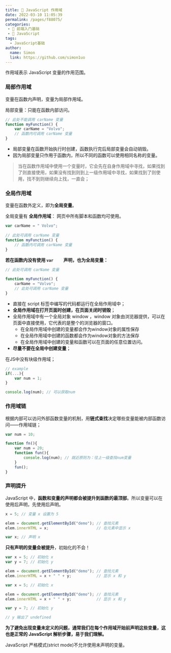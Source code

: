 ```yaml
---
title: 🔭 JavaScript 作用域
date: 2022-03-10 11:05:39
permalink: /pages/f88075/
categories: 
 - 🚶 前端入门基础
 - 🍪 JavaScript
tags: 
  - JavaScript基础
author: 
  name: Simon
  link: https://github.com/simon1uo
---
```

作用域表示 JavaScript 变量的作用范围。

### 局部作用域

变量在函数内声明，变量为局部作用域。

局部变量：只能在函数内部访问。

```js
// 此处不能调用 carName 变量
function myFunction() {
    var carName = "Volvo";
    // 函数内可调用 carName 变量
}
```

+ 局部变量在函数开始执行时创建，函数执行完后局部变量会自动销毁。
+ 因为局部变量只作用于函数内，所以不同的函数可以使用相同名称的变量。

> ​		当在函数作用域中使用一个变量时，它会先在自身作用域中寻找，如果找到了则直接使用，如果没有找到则到上一级作用域中寻找，如果找到了则使用，找不到则继续向上找，一直会；



### 全局作用域

变量在函数外定义，即为**全局变量**。

全局变量有 **全局作用域**： 网页中所有脚本和函数均可使用。 

```js
var carName = " Volvo";
 
// 此处可调用 carName 变量
function myFunction() {
    // 函数内可调用 carName 变量
}
```

**若在函数内没有使用 `var	` 声明，也为全局变量：**

```js
// 此处可调用 carName 变量
 
function myFunction() {
    carName = "Volvo";
    // 此处可调用 carName 变量
}
```



+ 直接在 script 标签中编写的代码都运行在全局作用域中；
+ **全局作用域在打开页面时创建，在页面关闭时销毁**；
+ 全局作用域中有一个全局对象 window ，window 对象由浏览器提供，可以在页面中直接使用，它代表的是整个的浏览器的窗口。
  + 在全局作用域中创建的变量都会作为window对象的属性保存
  + 在全局作用域中创建的函数都会作为window对象的方法保存
  + 在全局作用域中创建的变量和函数可以在页面的任意位置访问。
+ **尽量不要在全局中创建变量**；



在JS中没有块级作用域；

```javascript
// example
if(...){
	var num = 1;
}

console.log(num); // 可以获取num
```



### 作用域链

根据内部可以访问外部函数变量的机制，用**链式查找**决定哪些变量能被内部函数访问——作用域链；

```javascript
var num = 10;

function fn(){
    var num = 20;
    function fun(){
        console.log(num); // 就近原则为：往上一级查找num变量
    }
    fun();
}
```



### 声明提升

JavaScript 中，**函数和变量的声明都会被提升到函数的最顶部**。所以变量可以在使用后声明，先使用后声明。

```js
x = 5; // 变量 x 设置为 5

elem = document.getElementById("demo"); // 查找元素
elem.innerHTML = x;                     // 在元素中显示 x

var x; // 声明 x
```



**只有声明的变量会被提升**，初始化的不会！

```js
var x = 5; // 初始化 x
var y = 7; // 初始化 y

elem = document.getElementById("demo"); // 查找元素
elem.innerHTML = x + " " + y;           // 显示 x 和 y
```

```js
var x = 5; // 初始化 x

elem = document.getElementById("demo"); // 查找元素
elem.innerHTML = x + " " + y;           // 显示 x 和 y

var y = 7; // 初始化 y

// y 输出了 undefined
```



**为了避免出现变量未定义的问题，通常我们在每个作用域开始前声明这些变量，这也是正常的 JavaScript 解析步骤，易于我们理解。**

JavaScript 严格模式(strict mode)不允许使用未声明的变量。

